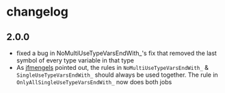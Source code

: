 # changelog

## 2.0.0

- fixed a bug in NoMultiUseTypeVarsEndWith_'s fix that removed the last symbol of every type variable in that type
- As [jfmengels](https://github.com/jfmengels) pointed out, the rules in `NoMultiUseTypeVarsEndWith_` & `SingleUseTypeVarsEndWith_` should always be used together. The rule in `OnlyAllSingleUseTypeVarsEndWith_` now does both jobs
